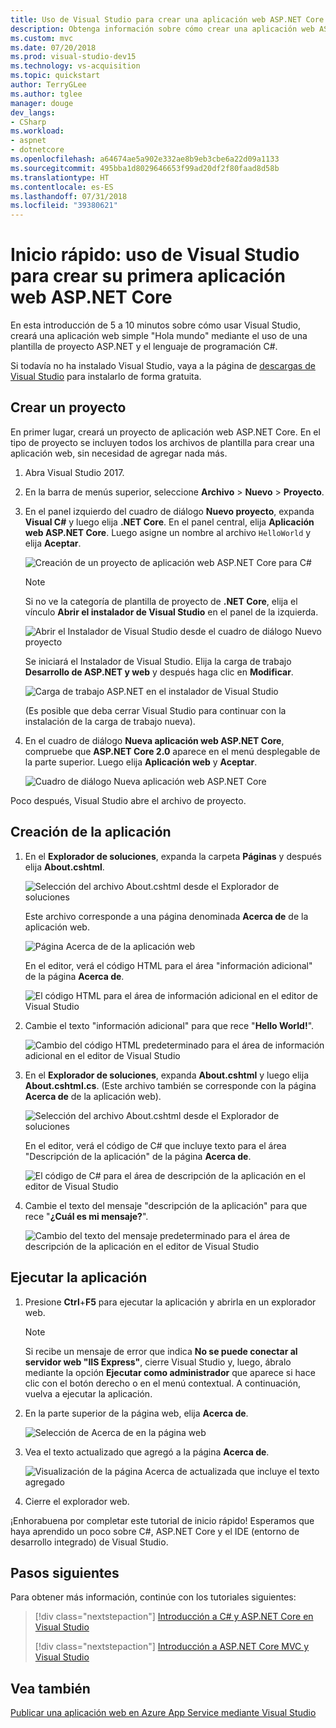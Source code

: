 ```yaml
---
title: Uso de Visual Studio para crear una aplicación web ASP.NET Core en C#
description: Obtenga información sobre cómo crear una aplicación web ASP.NET Core en Visual Studio con C#, paso a paso.
ms.custom: mvc
ms.date: 07/20/2018
ms.prod: visual-studio-dev15
ms.technology: vs-acquisition
ms.topic: quickstart
author: TerryGLee
ms.author: tglee
manager: douge
dev_langs:
- CSharp
ms.workload:
- aspnet
- dotnetcore
ms.openlocfilehash: a64674ae5a902e332ae8b9eb3cbe6a22d09a1133
ms.sourcegitcommit: 495bba1d8029646653f99ad20df2f80faad8d58b
ms.translationtype: HT
ms.contentlocale: es-ES
ms.lasthandoff: 07/31/2018
ms.locfileid: "39380621"
---
```

# <a name="quickstart-use-visual-studio-to-create-your-first-aspnet-core-web-app"></a>Inicio rápido: uso de Visual Studio para crear su primera aplicación web ASP.NET Core

En esta introducción de 5 a 10 minutos sobre cómo usar Visual Studio, creará una aplicación web simple "Hola mundo" mediante el uso de una plantilla de proyecto ASP.NET y el lenguaje de programación C#.

Si todavía no ha instalado Visual Studio, vaya a la página de [descargas de Visual Studio](https://visualstudio.microsoft.com/downloads/?utm_medium=microsoft&utm_source=docs.microsoft.com&utm_campaign=button+cta&utm_content=download+vs2017) para instalarlo de forma gratuita.

## <a name="create-a-project"></a>Crear un proyecto

En primer lugar, creará un proyecto de aplicación web ASP.NET Core. En el tipo de proyecto se incluyen todos los archivos de plantilla para crear una aplicación web, sin necesidad de agregar nada más.

1. Abra Visual Studio 2017.

1. En la barra de menús superior, seleccione **Archivo** > **Nuevo** > **Proyecto**.

1. En el panel izquierdo del cuadro de diálogo **Nuevo proyecto**, expanda **Visual C#** y luego elija **.NET Core**. En el panel central, elija **Aplicación web ASP.NET Core**. Luego asigne un nombre al archivo `HelloWorld` y elija **Aceptar**.

   ![Creación de un proyecto de aplicación web ASP.NET Core para C#](../ide/media/csharp-aspnet-choose-template-name-file.png)

   > [!NOTE]
   > Si no ve la categoría de plantilla de proyecto de **.NET Core**, elija el vínculo **Abrir el instalador de Visual Studio** en el panel de la izquierda.
   >
   > ![Abrir el Instalador de Visual Studio desde el cuadro de diálogo Nuevo proyecto](../ide/media/open-visual-studio-installer.png)
   >
   > Se iniciará el Instalador de Visual Studio. Elija la carga de trabajo **Desarrollo de ASP.NET y web** y después haga clic en **Modificar**.
   >
   > ![Carga de trabajo ASP.NET en el instalador de Visual Studio](../ide/media/quickstart-aspnet-workload.png)
   >
   > (Es posible que deba cerrar Visual Studio para continuar con la instalación de la carga de trabajo nueva).

1. En el cuadro de diálogo **Nueva aplicación web ASP.NET Core**, compruebe que **ASP.NET Core 2.0** aparece en el menú desplegable de la parte superior. Luego elija **Aplicación web** y **Aceptar**.

   ![Cuadro de diálogo Nueva aplicación web ASP.NET Core](../ide/media/quickstart-aspnet-core20.png)

Poco después, Visual Studio abre el archivo de proyecto.

## <a name="create-the-app"></a>Creación de la aplicación

1. En el **Explorador de soluciones**, expanda la carpeta **Páginas** y después elija **About.cshtml**.

   ![Selección del archivo About.cshtml desde el Explorador de soluciones](../ide/media/csharp-aspnet-about-page-html-file.png)

   Este archivo corresponde a una página denominada **Acerca de** de la aplicación web.

   ![Página Acerca de de la aplicación web](../ide/media/csharp-aspnet-about-page.png)

   En el editor, verá el código HTML para el área "información adicional" de la página **Acerca de**.

   ![El código HTML para el área de información adicional en el editor de Visual Studio](../ide/media/csharp-aspnet-about-cshtml-page.png)

1. Cambie el texto "información adicional" para que rece "**Hello World!**".

   ![Cambio del código HTML predeterminado para el área de información adicional en el editor de Visual Studio](../ide/media/csharp-aspnet-about-cshtml-page-hello-world.png)

1. En el **Explorador de soluciones**, expanda **About.cshtml** y luego elija **About.cshtml.cs**. (Este archivo también se corresponde con la página **Acerca de** de la aplicación web).

   ![Selección del archivo About.cshtml desde el Explorador de soluciones](../ide/media/csharp-aspnet-about-page-code-file.png)

   En el editor, verá el código de C# que incluye texto para el área "Descripción de la aplicación" de la página **Acerca de**.

   ![El código de C# para el área de descripción de la aplicación en el editor de Visual Studio](../ide/media/csharp-aspnet-about-cshtml-cs-code.png)

1. Cambie el texto del mensaje "descripción de la aplicación" para que rece "**¿Cuál es mi mensaje?**".

   ![Cambio del texto del mensaje predeterminado para el área de descripción de la aplicación en el editor de Visual Studio](../ide/media/csharp-aspnet-about-cshtml-cs-message.png)

## <a name="run-the-app"></a>Ejecutar la aplicación

1. Presione **Ctrl**+**F5** para ejecutar la aplicación y abrirla en un explorador web.

   > [!NOTE]
   > Si recibe un mensaje de error que indica **No se puede conectar al servidor web "IIS Express"**, cierre Visual Studio y, luego, ábralo mediante la opción **Ejecutar como administrador** que aparece si hace clic con el botón derecho o en el menú contextual. A continuación, vuelva a ejecutar la aplicación.

1. En la parte superior de la página web, elija **Acerca de**.

   ![Selección de Acerca de en la página web](../ide/media/csharp-aspnet-home-page-about.png)

1. Vea el texto actualizado que agregó a la página **Acerca de**.

   ![Visualización de la página Acerca de actualizada que incluye el texto agregado](../ide/media/csharp-aspnet-about-page-hello-world.png)

1. Cierre el explorador web.

¡Enhorabuena por completar este tutorial de inicio rápido! Esperamos que haya aprendido un poco sobre C#, ASP.NET Core y el IDE (entorno de desarrollo integrado) de Visual Studio.

## <a name="next-steps"></a>Pasos siguientes

Para obtener más información, continúe con los tutoriales siguientes:

> [!div class="nextstepaction"]
> [Introducción a C# y ASP.NET Core en Visual Studio](tutorial-csharp-aspnet-core.md)
>
> [!div class="nextstepaction"]
> [Introducción a ASP.NET Core MVC y Visual Studio](/aspnet/core/tutorials/first-mvc-app/start-mvc?tabs=aspnetcore2x)

## <a name="see-also"></a>Vea también

[Publicar una aplicación web en Azure App Service mediante Visual Studio](..//deployment/quickstart-deploy-to-azure.md)
